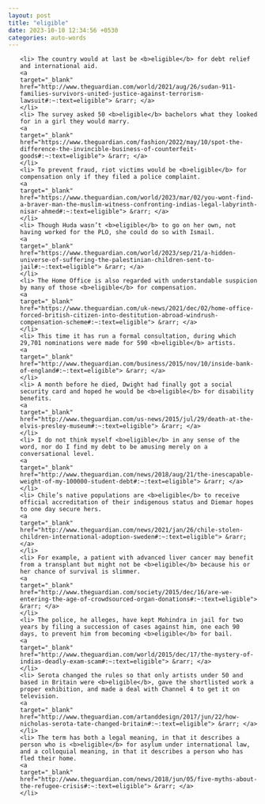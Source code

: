 ```yaml
---
layout: post
title: "eligible"
date: 2023-10-10 12:34:56 +0530
categories: auto-words
---
```

<ol>

    <li> The country would at last be <b>eligible</b> for debt relief and international aid.
    <a 
    target="_blank" 
    href="http://www.theguardian.com/world/2021/aug/26/sudan-911-families-survivors-united-justice-against-terrorism-lawsuit#:~:text=eligible"> &rarr; </a>
    </li>
    <li> The survey asked 50 <b>eligible</b> bachelors what they looked for in a girl they would marry.
    <a 
    target="_blank" 
    href="https://www.theguardian.com/fashion/2022/may/10/spot-the-difference-the-invincible-business-of-counterfeit-goods#:~:text=eligible"> &rarr; </a>
    </li>
    <li> To prevent fraud, riot victims would be <b>eligible</b> for compensation only if they filed a police complaint.
    <a 
    target="_blank" 
    href="https://www.theguardian.com/world/2023/mar/02/you-wont-find-a-braver-man-the-muslim-witness-confronting-indias-legal-labyrinth-nisar-ahmed#:~:text=eligible"> &rarr; </a>
    </li>
    <li> Though Huda wasn’t <b>eligible</b> to go on her own, not having worked for the PLO, she could do so with Ismail.
    <a 
    target="_blank" 
    href="https://www.theguardian.com/world/2023/sep/21/a-hidden-universe-of-suffering-the-palestinian-children-sent-to-jail#:~:text=eligible"> &rarr; </a>
    </li>
    <li> The Home Office is also regarded with understandable suspicion by many of those <b>eligible</b> for compensation.
    <a 
    target="_blank" 
    href="https://www.theguardian.com/uk-news/2021/dec/02/home-office-forced-british-citizen-into-destitution-abroad-windrush-compensation-scheme#:~:text=eligible"> &rarr; </a>
    </li>
    <li> This time it has run a formal consultation, during which 29,701 nominations were made for 590 <b>eligible</b> artists.
    <a 
    target="_blank" 
    href="http://www.theguardian.com/business/2015/nov/10/inside-bank-of-england#:~:text=eligible"> &rarr; </a>
    </li>
    <li> A month before he died, Dwight had finally got a social security card and hoped he would be <b>eligible</b> for disability benefits.
    <a 
    target="_blank" 
    href="http://www.theguardian.com/us-news/2015/jul/29/death-at-the-elvis-presley-museum#:~:text=eligible"> &rarr; </a>
    </li>
    <li> I do not think myself <b>eligible</b> in any sense of the word, nor do I find my debt to be amusing merely on a conversational level.
    <a 
    target="_blank" 
    href="http://www.theguardian.com/news/2018/aug/21/the-inescapable-weight-of-my-100000-student-debt#:~:text=eligible"> &rarr; </a>
    </li>
    <li> Chile’s native populations are <b>eligible</b> to receive official accreditation of their indigenous status and Diemar hopes to one day secure hers.
    <a 
    target="_blank" 
    href="http://www.theguardian.com/news/2021/jan/26/chile-stolen-children-international-adoption-sweden#:~:text=eligible"> &rarr; </a>
    </li>
    <li> For example, a patient with advanced liver cancer may benefit from a transplant but might not be <b>eligible</b> because his or her chance of survival is slimmer.
    <a 
    target="_blank" 
    href="http://www.theguardian.com/society/2015/dec/16/are-we-entering-the-age-of-crowdsourced-organ-donations#:~:text=eligible"> &rarr; </a>
    </li>
    <li> The police, he alleges, have kept Mohindra in jail for two years by filing a succession of cases against him, one each 90 days, to prevent him from becoming <b>eligible</b> for bail.
    <a 
    target="_blank" 
    href="http://www.theguardian.com/world/2015/dec/17/the-mystery-of-indias-deadly-exam-scam#:~:text=eligible"> &rarr; </a>
    </li>
    <li> Serota changed the rules so that only artists under 50 and based in Britain were <b>eligible</b>, gave the shortlisted work a proper exhibition, and made a deal with Channel 4 to get it on television.
    <a 
    target="_blank" 
    href="http://www.theguardian.com/artanddesign/2017/jun/22/how-nicholas-serota-tate-changed-britain#:~:text=eligible"> &rarr; </a>
    </li>
    <li> The term has both a legal meaning, in that it describes a person who is <b>eligible</b> for asylum under international law, and a colloquial meaning, in that it describes a person who has fled their home.
    <a 
    target="_blank" 
    href="http://www.theguardian.com/news/2018/jun/05/five-myths-about-the-refugee-crisis#:~:text=eligible"> &rarr; </a>
    </li>